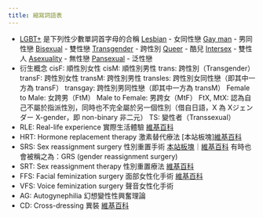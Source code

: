 ```yaml
---
title: 縮寫詞語表
---
```


- [LGBT+](https://en.wikipedia.org/wiki/LGBT) 是下列性少數單詞首字母的合稱
  [Lesbian](https://en.wikipedia.org/wiki/Lesbian) - 女同性戀
  [Gay man](https://en.wikipedia.org/wiki/Gay_man) - 男同性戀
  [Bisexual](https://en.wikipedia.org/wiki/Bisexuality) - 雙性戀
  [Transgender](https://en.wikipedia.org/wiki/Transgender) - 跨性別
  [Queer](https://en.wikipedia.org/wiki/Queer) - 酷兒
  [Intersex](https://en.wikipedia.org/wiki/Intersex) - 雙性人
  [Asexuality](https://en.wikipedia.org/wiki/Asexuality) - 無性戀
  [Pansexual](https://en.wikipedia.org/wiki/Pansexuality) - 泛性戀
- 衍生概念
  cisF: 順性別女性
  cisM: 順性別男性
  trans: 跨性別（Transgender）
  transF: 跨性別女性
  transM: 跨性別男性
  transles: 跨性別女同性戀（即其中一方為 transF）
  transgay: 跨性別男同性戀（即其中一方為 transM）
  Female to Male: 女跨男（FtM）
  Male to Female: 男跨女（MtF）
  FtX, MtX: 認為自己不屬於指派性別，同時也不完全屬於另一個性別（借自日語，X 為 Xジェンダー X-gender，即 non-binary 非二元）
  TS: 變性者（Transsexual）
- RLE: Real-life experience 實際生活體驗
  [維基百科](https://zh.wikipedia.org/zh-cn/實際生活體驗)
- HRT: Hormone replacement therapy 激素替代療法
  [本站板塊][維基百科](https://zh.wikipedia.org/zh-cn/激素替代療法)
- SRS: Sex reassignment surgery 性別重置手術
  [本站板塊](/zh-hant/docs/srs/)｜[維基百科](https://zh.wikipedia.org/zh-cn/性別重置手術)
  有時也會被稱之為：GRS (gender reassignment surgery)
- SRT: Sex reassignment therapy 性別重置療法
  [維基百科](https://zh.wikipedia.org/zh-cn/性別重置療法)
- FFS: Facial feminization surgery 面部女性化手術
  [維基百科](https://zh.wikipedia.org/zh-cn/性別重置療法#其他療法)
- VFS: Voice feminization surgery 聲音女性化手術
- AG: Autogynephilia 幻想變性性興奮理論
- CD: Cross-dressing 異裝
  [維基百科](https://zh.wikipedia.org/zh-cn/異性裝扮)
